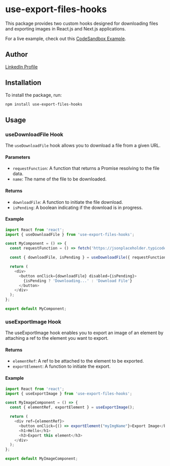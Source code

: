 
# use-export-files-hooks

This package provides two custom hooks designed for downloading files and exporting images in React.js and Next.js applications.

For a live example, check out this [CodeSandbox Example](https://codesandbox.io/p/sandbox/export-files-32ckc5?file=%2Fsrc%2FApp.tsx%3A18%2C39).

## Author

[LinkedIn Profile](https://www.linkedin.com/in/ahmed-nasser-931490212/)

## Installation

To install the package, run:

```bash
npm install use-export-files-hooks
```

## Usage

### useDownloadFile Hook

The `useDownloadFile` hook allows you to download a file from a given URL.

#### Parameters

- `requestFunction`: A function that returns a Promise resolving to the file data.
- `name`: The name of the file to be downloaded.

#### Returns

- `downloadFile`: A function to initiate the file download.
- `isPending`: A boolean indicating if the download is in progress.

#### Example

```typescript
import React from 'react';
import { useDownloadFile } from 'use-export-files-hooks';

const MyComponent = () => {
  const requestFunction = () => fetch('https://jsonplaceholder.typicode.com/users');

  const { downloadFile, isPending } = useDownloadFile({ requestFunction, name: 'example-file' });

  return (
    <div>
      <button onClick={downloadFile} disabled={isPending}>
        {isPending ? 'Downloading...' : 'Download File'}
      </button>
    </div>
  );
};

export default MyComponent;
```

### useExportImage Hook

The useExportImage hook enables you to export an image of an element by attaching a ref to the element you want to export.
#### Returns

- `elementRef`: A ref to be attached to the element to be exported.
- `exportElement`: A function to initiate the export.

#### Example

```typescript
import React from 'react';
import { useExportImage } from 'use-export-files-hooks';

const MyImageComponent = () => {
  const { elementRef, exportElement } = useExportImage();

  return (
    <div ref={elementRef}>
      <button onClick={() => exportElement("myImgName"}>Export Image</button>
      <h1>Hello</h1>
      <h3>Export this element</h3>
    </div>
  );
};

export default MyImageComponent;
```

